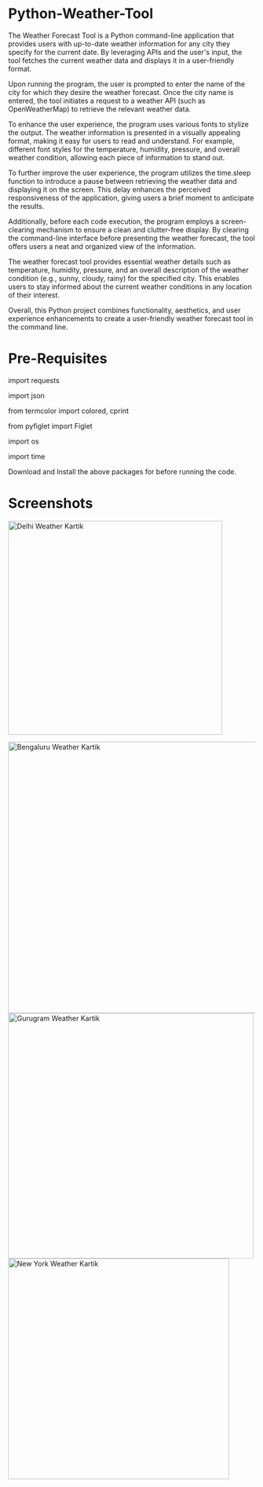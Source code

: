 # Python-Weather-Tool

The Weather Forecast Tool is a Python command-line application that provides users with up-to-date weather information for any city they specify for the current date. By leveraging APIs and the user's input, the tool fetches the current weather data and displays it in a user-friendly format.

Upon running the program, the user is prompted to enter the name of the city for which they desire the weather forecast. Once the city name is entered, the tool initiates a request to a weather API (such as OpenWeatherMap) to retrieve the relevant weather data.

To enhance the user experience, the program uses various fonts to stylize the output. The weather information is presented in a visually appealing format, making it easy for users to read and understand. For example, different font styles for the temperature, humidity, pressure, and overall weather condition, allowing each piece of information to stand out.

To further improve the user experience, the program utilizes the time.sleep function to introduce a pause between retrieving the weather data and displaying it on the screen. This delay enhances the perceived responsiveness of the application, giving users a brief moment to anticipate the results.

Additionally, before each code execution, the program employs a screen-clearing mechanism to ensure a clean and clutter-free display. By clearing the command-line interface before presenting the weather forecast, the tool offers users a neat and organized view of the information.

The weather forecast tool provides essential weather details such as temperature, humidity, pressure, and an overall description of the weather condition (e.g., sunny, cloudy, rainy) for the specified city. This enables users to stay informed about the current weather conditions in any location of their interest.

Overall, this Python project combines functionality, aesthetics, and user experience enhancements to create a user-friendly weather forecast tool in the command line.

# Pre-Requisites

import requests

import json

from termcolor import colored, cprint

from pyfiglet import Figlet

import os

import time 

Download and Install the above packages for before running the code.

# Screenshots
[<img width="436" alt="Delhi Weather Kartik" src="https://github.com/Fastest-Coder-First/Weather_Python_Kartik_Ahluwalia/assets/96951632/15149af3-5827-4108-a673-e79951d6414c">](https://github-production-user-asset-6210df.s3.amazonaws.com/96951632/248454498-15149af3-5827-4108-a673-e79951d6414c.png?X-Amz-Algorithm=AWS4-HMAC-SHA256&X-Amz-Credential=AKIAIWNJYAX4CSVEH53A%2F20230701%2Fus-east-1%2Fs3%2Faws4_request&X-Amz-Date=20230701T142125Z&X-Amz-Expires=300&X-Amz-Signature=aa14b44757f834ccf4e2b5e407ce51c996806461e51eb7a0bcb500d61ed13b68&X-Amz-SignedHeaders=host&actor_id=96951632&key_id=0&repo_id=657901878)

<img width="553" alt="Bengaluru Weather Kartik" src="https://github.com/Fastest-Coder-First/Weather_Python_Kartik_Ahluwalia/assets/96951632/b8405f07-1665-467a-beaa-1cd9e013de48">

<img width="500" alt="Gurugram Weather Kartik" src="https://github.com/Fastest-Coder-First/Weather_Python_Kartik_Ahluwalia/assets/96951632/02fb5d79-3a4f-4afe-988e-219629b3f84f">

<img width="450" alt="New York Weather Kartik" src="https://github.com/Fastest-Coder-First/Weather_Python_Kartik_Ahluwalia/assets/96951632/0eaff06f-9045-46da-a3f7-9c633f783861">
